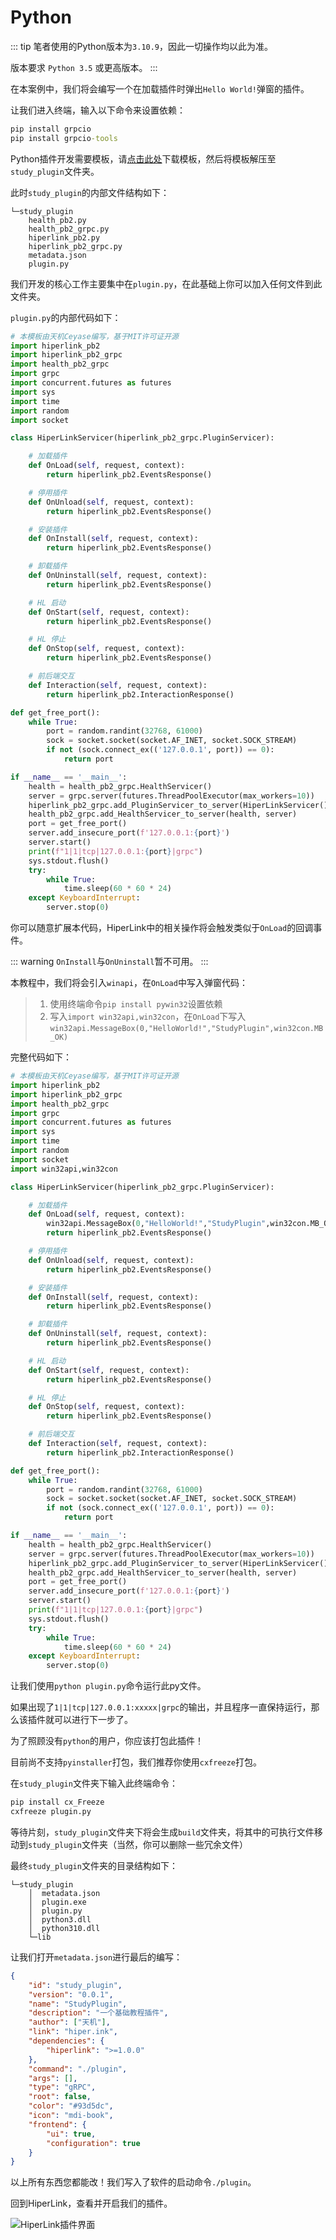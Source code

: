 # Python

::: tip
笔者使用的Python版本为`3.10.9`，因此一切操作均以此为准。

版本要求 `Python 3.5` 或更高版本。
:::

在本案例中，我们将会编写一个在加载插件时弹出`Hello World!`弹窗的插件。

让我们进入终端，输入以下命令来设置依赖：
``` cmd
pip install grpcio
pip install grpcio-tools
```
Python插件开发需要模板，请[点击此处](/file/hl_plugin_python.zip)下载模板，然后将模板解压至`study_plugin`文件夹。

此时`study_plugin`的内部文件结构如下：

```
└─study_plugin
    health_pb2.py
    health_pb2_grpc.py
    hiperlink_pb2.py
    hiperlink_pb2_grpc.py
    metadata.json
    plugin.py
```

我们开发的核心工作主要集中在`plugin.py`，在此基础上你可以加入任何文件到此文件夹。

`plugin.py`的内部代码如下：

``` python
# 本模板由天机Ceyase编写，基于MIT许可证开源
import hiperlink_pb2
import hiperlink_pb2_grpc
import health_pb2_grpc
import grpc
import concurrent.futures as futures
import sys
import time
import random
import socket

class HiperLinkServicer(hiperlink_pb2_grpc.PluginServicer):

    # 加载插件
    def OnLoad(self, request, context):
        return hiperlink_pb2.EventsResponse()

    # 停用插件
    def OnUnload(self, request, context):
        return hiperlink_pb2.EventsResponse()

    # 安装插件
    def OnInstall(self, request, context):
        return hiperlink_pb2.EventsResponse()

    # 卸载插件
    def OnUninstall(self, request, context):
        return hiperlink_pb2.EventsResponse()

    # HL 启动
    def OnStart(self, request, context):
        return hiperlink_pb2.EventsResponse()

    # HL 停止
    def OnStop(self, request, context):
        return hiperlink_pb2.EventsResponse()

    # 前后端交互
    def Interaction(self, request, context):
        return hiperlink_pb2.InteractionResponse()

def get_free_port():
    while True:
        port = random.randint(32768, 61000)
        sock = socket.socket(socket.AF_INET, socket.SOCK_STREAM)
        if not (sock.connect_ex(('127.0.0.1', port)) == 0):
            return port 

if __name__ == '__main__':
    health = health_pb2_grpc.HealthServicer()
    server = grpc.server(futures.ThreadPoolExecutor(max_workers=10))
    hiperlink_pb2_grpc.add_PluginServicer_to_server(HiperLinkServicer(), server)
    health_pb2_grpc.add_HealthServicer_to_server(health, server)
    port = get_free_port()
    server.add_insecure_port(f'127.0.0.1:{port}')
    server.start()
    print(f"1|1|tcp|127.0.0.1:{port}|grpc")
    sys.stdout.flush()
    try:
        while True:
            time.sleep(60 * 60 * 24)
    except KeyboardInterrupt:
        server.stop(0)
```
你可以随意扩展本代码，HiperLink中的相关操作将会触发类似于`OnLoad`的回调事件。

::: warning
`OnInstall`与`OnUninstall`暂不可用。
:::

本教程中，我们将会引入`winapi`，在`OnLoad`中写入弹窗代码：

> 1. 使用终端命令`pip install pywin32`设置依赖
> 2. 写入`import win32api,win32con`，在`OnLoad`下写入`win32api.MessageBox(0,"HelloWorld!","StudyPlugin",win32con.MB_OK)`

完整代码如下：

``` python
# 本模板由天机Ceyase编写，基于MIT许可证开源
import hiperlink_pb2
import hiperlink_pb2_grpc
import health_pb2_grpc
import grpc
import concurrent.futures as futures
import sys
import time
import random
import socket
import win32api,win32con

class HiperLinkServicer(hiperlink_pb2_grpc.PluginServicer):

    # 加载插件
    def OnLoad(self, request, context):
        win32api.MessageBox(0,"HelloWorld!","StudyPlugin",win32con.MB_OK)
        return hiperlink_pb2.EventsResponse()

    # 停用插件
    def OnUnload(self, request, context):
        return hiperlink_pb2.EventsResponse()

    # 安装插件
    def OnInstall(self, request, context):
        return hiperlink_pb2.EventsResponse()

    # 卸载插件
    def OnUninstall(self, request, context):
        return hiperlink_pb2.EventsResponse()

    # HL 启动
    def OnStart(self, request, context):
        return hiperlink_pb2.EventsResponse()

    # HL 停止
    def OnStop(self, request, context):
        return hiperlink_pb2.EventsResponse()

    # 前后端交互
    def Interaction(self, request, context):
        return hiperlink_pb2.InteractionResponse()

def get_free_port():
    while True:
        port = random.randint(32768, 61000)
        sock = socket.socket(socket.AF_INET, socket.SOCK_STREAM)
        if not (sock.connect_ex(('127.0.0.1', port)) == 0):
            return port 

if __name__ == '__main__':
    health = health_pb2_grpc.HealthServicer()
    server = grpc.server(futures.ThreadPoolExecutor(max_workers=10))
    hiperlink_pb2_grpc.add_PluginServicer_to_server(HiperLinkServicer(), server)
    health_pb2_grpc.add_HealthServicer_to_server(health, server)
    port = get_free_port()
    server.add_insecure_port(f'127.0.0.1:{port}')
    server.start()
    print(f"1|1|tcp|127.0.0.1:{port}|grpc")
    sys.stdout.flush()
    try:
        while True:
            time.sleep(60 * 60 * 24)
    except KeyboardInterrupt:
        server.stop(0)
```

让我们使用`python plugin.py`命令运行此py文件。

如果出现了`1|1|tcp|127.0.0.1:xxxxx|grpc`的输出，并且程序一直保持运行，那么该插件就可以进行下一步了。

为了照顾没有`python`的用户，你应该打包此插件！

目前尚不支持`pyinstaller`打包，我们推荐你使用`cxfreeze`打包。

在`study_plugin`文件夹下输入此终端命令：
``` cmd
pip install cx_Freeze
cxfreeze plugin.py
```
等待片刻，`study_plugin`文件夹下将会生成`build`文件夹，将其中的可执行文件移动到`study_plugin`文件夹（当然，你可以删除一些冗余文件）

最终`study_plugin`文件夹的目录结构如下：

```
└─study_plugin
    │  metadata.json
    │  plugin.exe
    │  plugin.py
    │  python3.dll
    │  python310.dll
    └─lib
```

让我们打开`metadata.json`进行最后的编写：
``` json
{
    "id": "study_plugin",
    "version": "0.0.1",
    "name": "StudyPlugin",
    "description": "一个基础教程插件",
    "author": ["天机"],
    "link": "hiper.ink",
    "dependencies": {
        "hiperlink": ">=1.0.0"
    },
    "command": "./plugin",
    "args": [],
    "type": "gRPC",
    "root": false,
    "color": "#93d5dc",
    "icon": "mdi-book",
    "frontend": {
        "ui": true,
        "configuration": true
    }
}
```
以上所有东西您都能改！我们写入了软件的启动命令`./plugin`。

回到HiperLink，查看并开启我们的插件。

![HiperLink插件界面](/img/PluginDocs/Start-2.png "HiperLink插件界面")